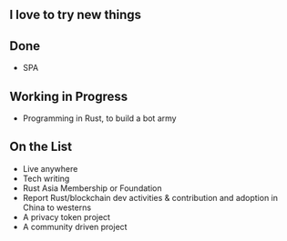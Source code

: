 ## I love to try new things

## Done

- SPA

## Working in Progress

- Programming in Rust, to build a bot army


## On the List

- Live anywhere
- Tech writing
- Rust Asia Membership or Foundation
- Report Rust/blockchain dev activities & contribution and adoption in China to westerns
- A privacy token project
- A community driven project

